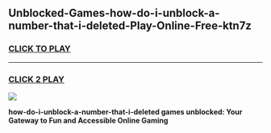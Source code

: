
## Unblocked-Games-how-do-i-unblock-a-number-that-i-deleted-Play-Online-Free-ktn7z
<h3>
<a href="https://premium76.site?title=how-do-i-unblock-a-number-that-i-deleted&ref=26A">CLICK TO PLAY</a></h3>
<hr>

<h3>
<a href="https://premium76.site?title=how-do-i-unblock-a-number-that-i-deleted&ref=26A">CLICK 2 PLAY</a>
  
</h3>

<a href="https://premium76.site?title=how-do-i-unblock-a-number-that-i-deleted&ref=26A"><img src="https://clearcache.store/games.png"></a>


**how-do-i-unblock-a-number-that-i-deleted games unblocked: Your Gateway to Fun and Accessible Online Gaming**
